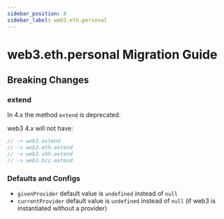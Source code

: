 ```yaml
---
sidebar_position: 8
sidebar_label: web3.eth.personal
---
```


# web3.eth.personal Migration Guide

## Breaking Changes

### extend

In 4.x the method `extend` is deprecated.

web3 4.x will not have:

```ts
// -> web3.extend
// -> web3.eth.extend
// -> web3.shh.extend
// -> web3.bzz.extend
```

### Defaults and Configs

-   `givenProvider` default value is `undefined` instead of `null`
-   `currentProvider` default value is `undefined` instead of `null` (if web3 is instantiated without a provider)
